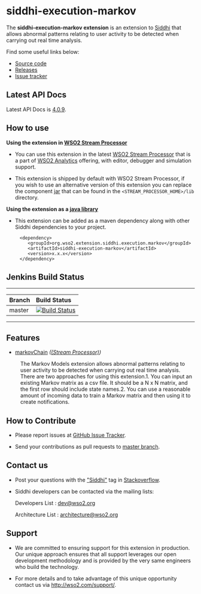 siddhi-execution-markov
======================================

The **siddhi-execution-markov extension** is an extension to <a target="_blank" href="https://wso2.github.io/siddhi">Siddhi</a> that allows abnormal patterns relating to user activity to be detected when carrying out real time analysis.

Find some useful links below:

* <a target="_blank" href="https://github.com/wso2-extensions/siddhi-execution-markov">Source code</a>
* <a target="_blank" href="https://github.com/wso2-extensions/siddhi-execution-markov/releases">Releases</a>
* <a target="_blank" href="https://github.com/wso2-extensions/siddhi-execution-markov/issues">Issue tracker</a>

## Latest API Docs 

Latest API Docs is <a target="_blank" href="https://wso2-extensions.github.io/siddhi-execution-markov/api/4.0.9">4.0.9</a>.

## How to use 

**Using the extension in <a target="_blank" href="https://github.com/wso2/product-sp">WSO2 Stream Processor</a>**

* You can use this extension in the latest <a target="_blank" href="https://github.com/wso2/product-sp/releases">WSO2 Stream Processor</a> that is a part of <a target="_blank" href="http://wso2.com/analytics?utm_source=gitanalytics&utm_campaign=gitanalytics_Jul17">WSO2 Analytics</a> offering, with editor, debugger and simulation support. 

* This extension is shipped by default with WSO2 Stream Processor, if you wish to use an alternative version of this extension you can replace the component <a target="_blank" href="https://github.com/wso2-extensions/siddhi-execution-markov/releases">jar</a> that can be found in the `<STREAM_PROCESSOR_HOME>/lib` directory.

**Using the extension as a <a target="_blank" href="https://wso2.github.io/siddhi/documentation/running-as-a-java-library">java library</a>**

* This extension can be added as a maven dependency along with other Siddhi dependencies to your project.

```
     <dependency>
        <groupId>org.wso2.extension.siddhi.execution.markov</groupId>
        <artifactId>siddhi-execution-markov</artifactId>
        <version>x.x.x</version>
     </dependency>
```

## Jenkins Build Status

---

|  Branch | Build Status |
| :------ |:------------ | 
| master  | [![Build Status](https://wso2.org/jenkins/job/siddhi/job/siddhi-execution-markov/badge/icon)](https://wso2.org/jenkins/job/siddhi/job/siddhi-execution-markov/) |

---

## Features

* <a target="_blank" href="https://wso2-extensions.github.io/siddhi-execution-markov/api/4.0.9/#markovchain-stream-processor">markovChain</a> *(<a target="_blank" href="https://wso2.github.io/siddhi/documentation/siddhi-4.0/#stream-processor">(Stream Processor)</a>)*<br><div style="padding-left: 1em;"><p>The Markov Models extension allows abnormal patterns relating to user activity to be detected when carrying out real time analysis. There are two approaches for using this extension.1. You can input an existing Markov matrix as a csv file. It should be a N x N matrix,    and the first row should include state names.2. You can use a reasonable amount of incoming data to train a Markov matrix and then using it to   create notifications.</p></div>

## How to Contribute
 
  * Please report issues at <a target="_blank" href="https://github.com/wso2-extensions/siddhi-execution-markov/issues">GitHub Issue Tracker</a>.
  
  * Send your contributions as pull requests to <a target="_blank" href="https://github.com/wso2-extensions/siddhi-execution-markov/tree/master">master branch</a>. 
 
## Contact us 

 * Post your questions with the <a target="_blank" href="http://stackoverflow.com/search?q=siddhi">"Siddhi"</a> tag in <a target="_blank" href="http://stackoverflow.com/search?q=siddhi">Stackoverflow</a>. 
 
 * Siddhi developers can be contacted via the mailing lists:
 
    Developers List   : [dev@wso2.org](mailto:dev@wso2.org)
    
    Architecture List : [architecture@wso2.org](mailto:architecture@wso2.org)
 
## Support 

* We are committed to ensuring support for this extension in production. Our unique approach ensures that all support leverages our open development methodology and is provided by the very same engineers who build the technology. 

* For more details and to take advantage of this unique opportunity contact us via <a target="_blank" href="http://wso2.com/support?utm_source=gitanalytics&utm_campaign=gitanalytics_Jul17">http://wso2.com/support/</a>. 
